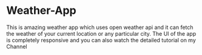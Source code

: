 # Weather-App

This is amazing weather app which uses open weather api and it can fetch the weather of your current location or any particular city. The UI of the app is completely responsive and you can also watch the detailed tutorial on my Channel
